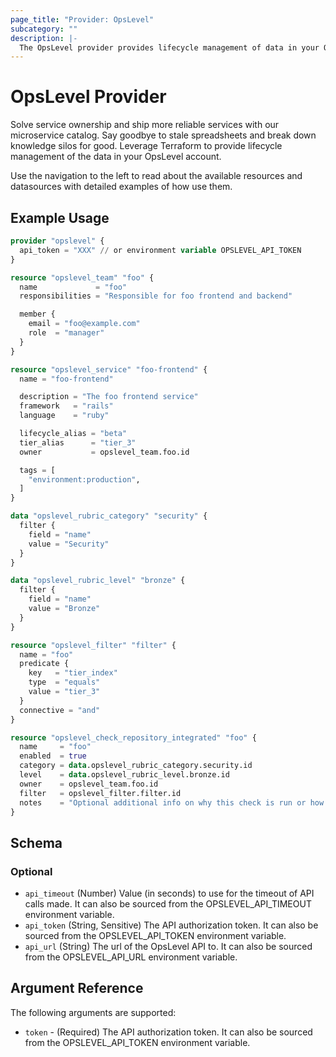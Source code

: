 ```yaml
---
page_title: "Provider: OpsLevel"
subcategory: ""
description: |-
  The OpsLevel provider provides lifecycle management of data in your OpsLevel account.
---
```


# OpsLevel Provider

Solve service ownership and ship more reliable services with our microservice catalog. Say goodbye to stale spreadsheets and break down knowledge silos for good.
Leverage Terraform to provide lifecycle management of the data in your OpsLevel account.

Use the navigation to the left to read about the available resources and datasources with detailed examples of how use them.

## Example Usage

```terraform
provider "opslevel" {
  api_token = "XXX" // or environment variable OPSLEVEL_API_TOKEN
}

resource "opslevel_team" "foo" {
  name             = "foo"
  responsibilities = "Responsible for foo frontend and backend"

  member {
    email = "foo@example.com"
    role  = "manager"
  }
}

resource "opslevel_service" "foo-frontend" {
  name = "foo-frontend"

  description = "The foo frontend service"
  framework   = "rails"
  language    = "ruby"

  lifecycle_alias = "beta"
  tier_alias      = "tier_3"
  owner           = opslevel_team.foo.id

  tags = [
    "environment:production",
  ]
}

data "opslevel_rubric_category" "security" {
  filter {
    field = "name"
    value = "Security"
  }
}

data "opslevel_rubric_level" "bronze" {
  filter {
    field = "name"
    value = "Bronze"
  }
}

resource "opslevel_filter" "filter" {
  name = "foo"
  predicate {
    key   = "tier_index"
    type  = "equals"
    value = "tier_3"
  }
  connective = "and"
}

resource "opslevel_check_repository_integrated" "foo" {
  name     = "foo"
  enabled  = true
  category = data.opslevel_rubric_category.security.id
  level    = data.opslevel_rubric_level.bronze.id
  owner    = opslevel_team.foo.id
  filter   = opslevel_filter.filter.id
  notes    = "Optional additional info on why this check is run or how to fix it"
}
```

<!-- schema generated by tfplugindocs -->
## Schema

### Optional

- `api_timeout` (Number) Value (in seconds) to use for the timeout of API calls made.  It can also be sourced from the OPSLEVEL_API_TIMEOUT environment variable.
- `api_token` (String, Sensitive) The API authorization token. It can also be sourced from the OPSLEVEL_API_TOKEN environment variable.
- `api_url` (String) The url of the OpsLevel API to. It can also be sourced from the OPSLEVEL_API_URL environment variable.

## Argument Reference

The following arguments are supported:

* `token` - (Required) The API authorization token. It can also be sourced from the OPSLEVEL_API_TOKEN environment variable.
